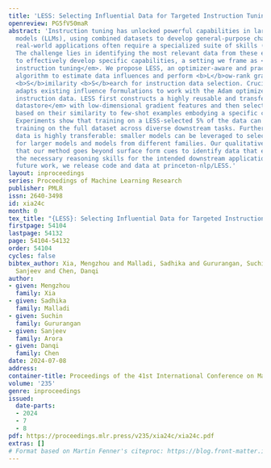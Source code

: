 ```yaml
---
title: 'LESS: Selecting Influential Data for Targeted Instruction Tuning'
openreview: PG5fV50maR
abstract: 'Instruction tuning has unlocked powerful capabilities in large language
  models (LLMs), using combined datasets to develop general-purpose chatbots. However,
  real-world applications often require a specialized suite of skills (e.g., reasoning).
  The challenge lies in identifying the most relevant data from these extensive datasets
  to effectively develop specific capabilities, a setting we frame as <em>targeted
  instruction tuning</em>. We propose LESS, an optimizer-aware and practically efficient
  algorithm to estimate data influences and perform <b>L</b>ow-rank gradi<b>E</b>nt
  <b>S</b>imilarity <b>S</b>earch for instruction data selection. Crucially, LESS
  adapts existing influence formulations to work with the Adam optimizer and variable-length
  instruction data. LESS first constructs a highly reusable and transferable <em>gradient
  datastore</em> with low-dimensional gradient features and then selects examples
  based on their similarity to few-shot examples embodying a specific capability.
  Experiments show that training on a LESS-selected 5% of the data can often outperform
  training on the full dataset across diverse downstream tasks. Furthermore, the selected
  data is highly transferable: smaller models can be leveraged to select useful data
  for larger models and models from different families. Our qualitative analysis shows
  that our method goes beyond surface form cues to identify data that exemplifies
  the necessary reasoning skills for the intended downstream application. To facilitate
  future work, we release code and data at princeton-nlp/LESS.'
layout: inproceedings
series: Proceedings of Machine Learning Research
publisher: PMLR
issn: 2640-3498
id: xia24c
month: 0
tex_title: "{LESS}: Selecting Influential Data for Targeted Instruction Tuning"
firstpage: 54104
lastpage: 54132
page: 54104-54132
order: 54104
cycles: false
bibtex_author: Xia, Mengzhou and Malladi, Sadhika and Gururangan, Suchin and Arora,
  Sanjeev and Chen, Danqi
author:
- given: Mengzhou
  family: Xia
- given: Sadhika
  family: Malladi
- given: Suchin
  family: Gururangan
- given: Sanjeev
  family: Arora
- given: Danqi
  family: Chen
date: 2024-07-08
address:
container-title: Proceedings of the 41st International Conference on Machine Learning
volume: '235'
genre: inproceedings
issued:
  date-parts:
  - 2024
  - 7
  - 8
pdf: https://proceedings.mlr.press/v235/xia24c/xia24c.pdf
extras: []
# Format based on Martin Fenner's citeproc: https://blog.front-matter.io/posts/citeproc-yaml-for-bibliographies/
---
```

